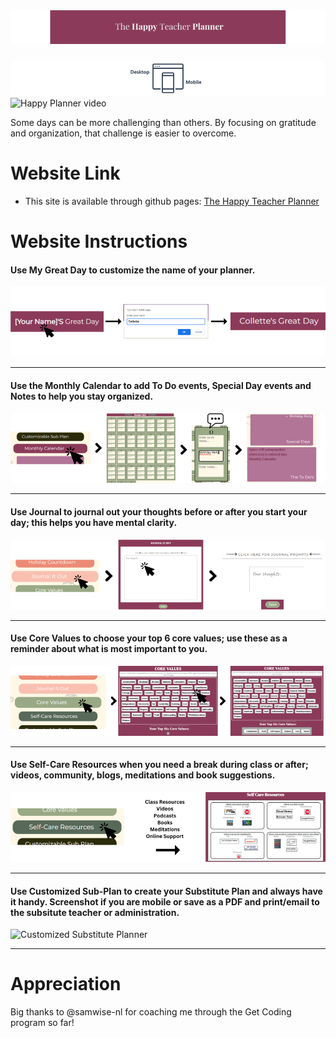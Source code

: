 # ![The Happy Teacher Planner](./images/teacher-logo.png)
![Mobile and Desktop Friendly](./images/MobileDesktopreadme.png)
![Happy Planner video](/images/Planner.gif)

Some days can be more challenging than others. By focusing on gratitude and organization, that challenge is easier to overcome. <br>

# **Website Link**
- This site is available through github pages: [The Happy Teacher Planner](https://colletteap.github.io/gratitude-planner/)

# **Website Instructions**

#### Use <strong>My Great Day</strong> to customize the name of your planner.

![My Great Day](./images/MyGreatDay-rm.png)
******
#### Use the <strong>Monthly Calendar</strong> to add <strong>To Do</strong> events, <strong>Special Day</strong> events and Notes to help you stay organized.

![Monthly Calendar](./images/MonthlyCalendar-rm.png)
******
#### Use <strong>Journal</strong> to journal out your thoughts before or after you start your day; this helps you have mental clarity.

![Journal](./images/Journal-rm.png)
******
#### Use <strong>Core Values</strong> to choose your top 6 core values; use these as a reminder about what is most important to you.

![Core Values](./images/CoreValue-rm.png)
******
#### Use <strong>Self-Care Resources</strong> when you need a break during class or after; videos, community, blogs, meditations and book suggestions.

![Self-Care](./images/SelfCare-rm.png)
******
#### Use <strong>Customized Sub-Plan</strong> to create your Substitute Plan and always have it handy. Screenshot if you are mobile or save as a PDF and print/email to the subsitute teacher or administration.

  ![Customized Substitute Planner](./images/subplanvid.gif)
******
  # **Appreciation**
  
  Big thanks to @samwise-nl for coaching me through the Get Coding program so far!
